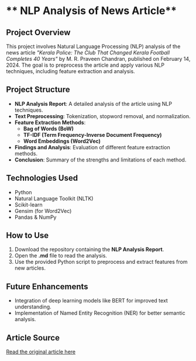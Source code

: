 # ** NLP Analysis of News Article**

## **Project Overview**
This project involves Natural Language Processing (NLP) analysis of the news article *"Kerala Police: The Club That Changed Kerala Football Completes 40 Years"* by M. R. Praveen Chandran, published on February 14, 2024. The goal is to preprocess the article and apply various NLP techniques, including feature extraction and analysis.

## **Project Structure**
- **NLP Analysis Report**: A detailed analysis of the article using NLP techniques.
- **Text Preprocessing**: Tokenization, stopword removal, and normalization.
- **Feature Extraction Methods**:
  - **Bag of Words (BoW)**
  - **TF-IDF (Term Frequency-Inverse Document Frequency)**
  - **Word Embeddings (Word2Vec)**
- **Findings and Analysis**: Evaluation of different feature extraction methods.
- **Conclusion**: Summary of the strengths and limitations of each method.

## **Technologies Used**
- Python
- Natural Language Toolkit (NLTK)
- Scikit-learn
- Gensim (for Word2Vec)
- Pandas & NumPy

## **How to Use**
1. Download the repository containing the **NLP Analysis Report**.
2. Open the **.md** file to read the analysis.
3. Use the provided Python script to preprocess and extract features from new articles.

## **Future Enhancements**
- Integration of deep learning models like BERT for improved text understanding.
- Implementation of Named Entity Recognition (NER) for better semantic analysis.

## **Article Source**
[Read the original article here](https://www.thehindu.com/sport/football/kerala-police-the-club-that-changed-kerala-football-completes-40-years/article69219576.ece)


